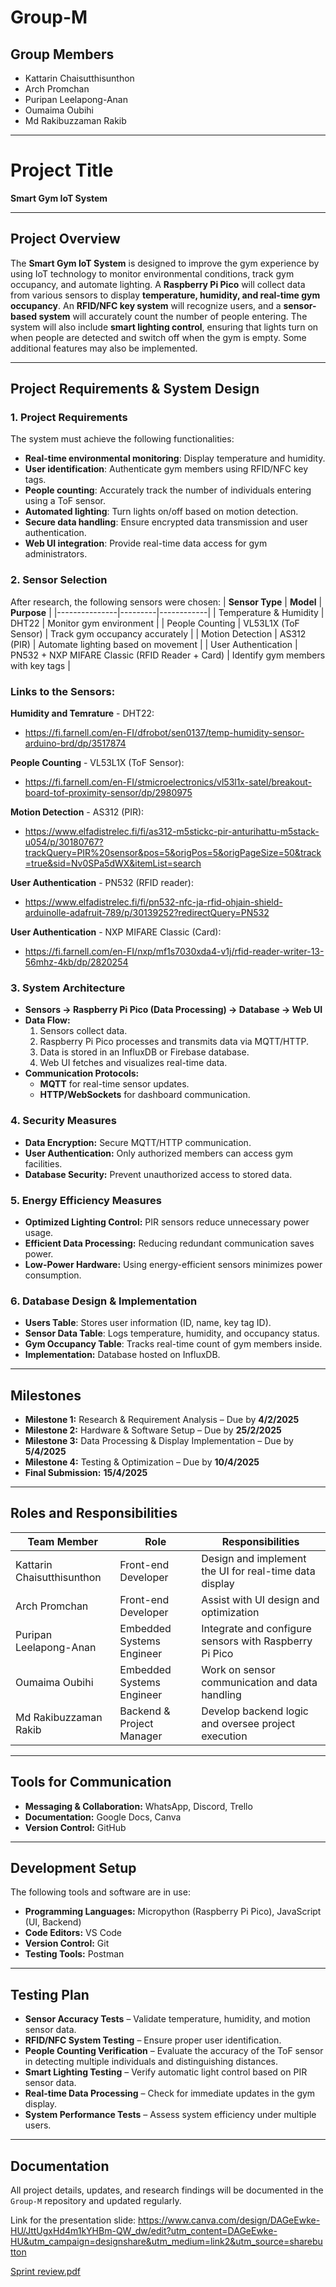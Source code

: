 # Group-M

## Group Members
- Kattarin Chaisutthisunthon
- Arch Promchan
- Puripan Leelapong-Anan
- Oumaima Oubihi
- Md Rakibuzzaman Rakib

---

# **Project Title**  
**Smart Gym IoT System**

---

## **Project Overview**  
The **Smart Gym IoT System** is designed to improve the gym experience by using IoT technology to monitor environmental conditions, track gym occupancy, and automate lighting. A **Raspberry Pi Pico** will collect data from various sensors to display **temperature, humidity, and real-time gym occupancy**. An **RFID/NFC key system** will recognize users, and a **sensor-based system** will accurately count the number of people entering. The system will also include **smart lighting control**, ensuring that lights turn on when people are detected and switch off when the gym is empty. Some additional features may also be implemented.

---

## **Project Requirements & System Design**

### **1. Project Requirements**
The system must achieve the following functionalities:
- **Real-time environmental monitoring**: Display temperature and humidity.
- **User identification**: Authenticate gym members using RFID/NFC key tags.
- **People counting**: Accurately track the number of individuals entering using a ToF sensor.
- **Automated lighting**: Turn lights on/off based on motion detection.
- **Secure data handling**: Ensure encrypted data transmission and user authentication.
- **Web UI integration**: Provide real-time data access for gym administrators.

### **2. Sensor Selection**
After research, the following sensors were chosen:
| **Sensor Type** | **Model** | **Purpose** |
|---------------|---------|------------|
| Temperature & Humidity | DHT22 | Monitor gym environment |
| People Counting | VL53L1X (ToF Sensor) | Track gym occupancy accurately |
| Motion Detection | AS312 (PIR) | Automate lighting based on movement |
| User Authentication | PN532 + NXP MIFARE Classic (RFID Reader + Card) | Identify gym members with key tags |

### **Links to the Sensors:**
**Humidity and Temrature** - DHT22: 
- https://fi.farnell.com/en-FI/dfrobot/sen0137/temp-humidity-sensor-arduino-brd/dp/3517874

**People Counting** - VL53L1X (ToF Sensor): 
- https://fi.farnell.com/en-FI/stmicroelectronics/vl53l1x-satel/breakout-board-tof-proximity-sensor/dp/2980975

**Motion Detection** - AS312 (PIR): 
- https://www.elfadistrelec.fi/fi/as312-m5stickc-pir-anturihattu-m5stack-u054/p/30180767?trackQuery=PIR%20sensor&pos=5&origPos=5&origPageSize=50&track=true&sid=Nv0SPa5dWX&itemList=search

**User Authentication** - PN532 (RFID reader): 
- https://www.elfadistrelec.fi/fi/pn532-nfc-ja-rfid-ohjain-shield-arduinolle-adafruit-789/p/30139252?redirectQuery=PN532

**User Authentication** - NXP MIFARE Classic (Card):
- https://fi.farnell.com/en-FI/nxp/mf1s7030xda4-v1j/rfid-reader-writer-13-56mhz-4kb/dp/2820254

### **3. System Architecture**
- **Sensors → Raspberry Pi Pico (Data Processing) → Database → Web UI**
- **Data Flow:**
  1. Sensors collect data.
  2. Raspberry Pi Pico processes and transmits data via MQTT/HTTP.
  3. Data is stored in an InfluxDB or Firebase database.
  4. Web UI fetches and visualizes real-time data.
- **Communication Protocols:**
  - **MQTT** for real-time sensor updates.
  - **HTTP/WebSockets** for dashboard communication.

### **4. Security Measures**
- **Data Encryption:** Secure MQTT/HTTP communication.
- **User Authentication:** Only authorized members can access gym facilities.
- **Database Security:** Prevent unauthorized access to stored data.

### **5. Energy Efficiency Measures**
- **Optimized Lighting Control:** PIR sensors reduce unnecessary power usage.
- **Efficient Data Processing:** Reducing redundant communication saves power.
- **Low-Power Hardware:** Using energy-efficient sensors minimizes power consumption.

### **6. Database Design & Implementation**
- **Users Table**: Stores user information (ID, name, key tag ID).
- **Sensor Data Table**: Logs temperature, humidity, and occupancy status.
- **Gym Occupancy Table**: Tracks real-time count of gym members inside.
- **Implementation:** Database hosted on InfluxDB.

---

## **Milestones**  
- **Milestone 1:** Research & Requirement Analysis – Due by **4/2/2025**  
- **Milestone 2:** Hardware & Software Setup – Due by **25/2/2025**  
- **Milestone 3:** Data Processing & Display Implementation – Due by **5/4/2025**  
- **Milestone 4:** Testing & Optimization – Due by **10/4/2025**  
- **Final Submission:** **15/4/2025**

---

## **Roles and Responsibilities**  
| **Team Member** | **Role**       | **Responsibilities**          |  
|------------------|----------------|--------------------------------|  
| Kattarin Chaisutthisunthon  | Front-end Developer | Design and implement the UI for real-time data display  |  
| Arch Promchan               | Front-end Developer | Assist with UI design and optimization  |  
| Puripan Leelapong-Anan      | Embedded Systems Engineer | Integrate and configure sensors with Raspberry Pi Pico  |  
| Oumaima Oubihi              | Embedded Systems Engineer | Work on sensor communication and data handling  |  
| Md Rakibuzzaman Rakib       | Backend & Project Manager | Develop backend logic and oversee project execution  |  

---

## **Tools for Communication**  
- **Messaging & Collaboration:** WhatsApp, Discord, Trello  
- **Documentation:** Google Docs, Canva  
- **Version Control:** GitHub  

---

## **Development Setup**  
The following tools and software are in use:
- **Programming Languages:** Micropython (Raspberry Pi Pico), JavaScript (UI, Backend)  
- **Code Editors:** VS Code  
- **Version Control:** Git  
- **Testing Tools:** Postman  

---

## **Testing Plan**  
- **Sensor Accuracy Tests** – Validate temperature, humidity, and motion sensor data.
- **RFID/NFC System Testing** – Ensure proper user identification.
- **People Counting Verification** – Evaluate the accuracy of the ToF sensor in detecting multiple individuals and distinguishing distances.
- **Smart Lighting Testing** – Verify automatic light control based on PIR sensor data.
- **Real-time Data Processing** – Check for immediate updates in the gym display.
- **System Performance Tests** – Assess system efficiency under multiple users.

---

## **Documentation**  
All project details, updates, and research findings will be documented in the `Group-M` repository and updated regularly.

Link for the presentation slide: https://www.canva.com/design/DAGeEwke-HU/JttUgxHd4m1kYHBm-QW_dw/edit?utm_content=DAGeEwke-HU&utm_campaign=designshare&utm_medium=link2&utm_source=sharebutton


[Sprint review.pdf](https://github.com/user-attachments/files/18749715/Sprint.review.pdf)
